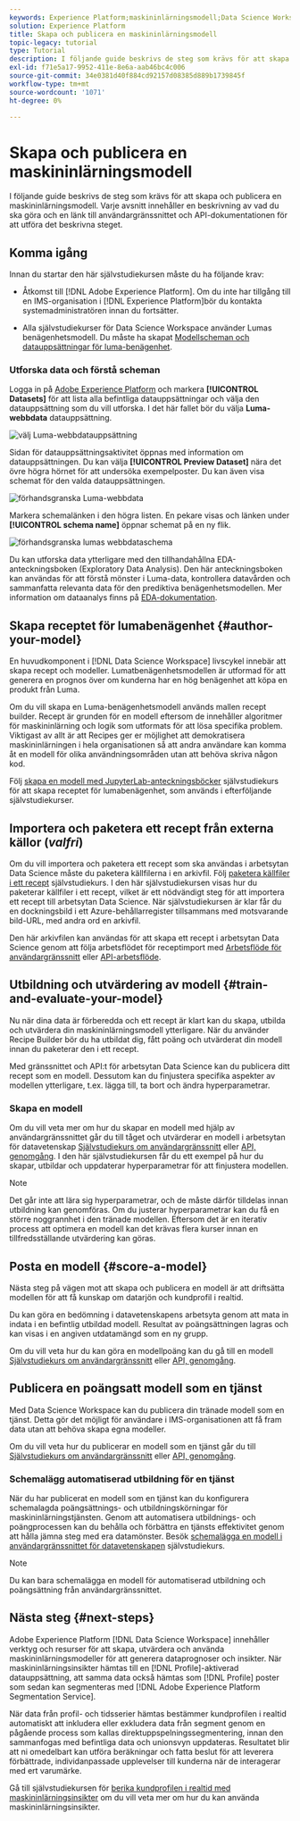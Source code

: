 ```yaml
---
keywords: Experience Platform;maskininlärningsmodell;Data Science Workspace;populära ämnen;skapa och publicera en modell
solution: Experience Platform
title: Skapa och publicera en maskininlärningsmodell
topic-legacy: tutorial
type: Tutorial
description: I följande guide beskrivs de steg som krävs för att skapa och publicera en maskininlärningsmodell.
exl-id: f71e5a17-9952-411e-8e6a-aab46bc4c006
source-git-commit: 34e0381d40f884cd92157d08385d889b1739845f
workflow-type: tm+mt
source-wordcount: '1071'
ht-degree: 0%

---
```



# Skapa och publicera en maskininlärningsmodell

I följande guide beskrivs de steg som krävs för att skapa och publicera en maskininlärningsmodell. Varje avsnitt innehåller en beskrivning av vad du ska göra och en länk till användargränssnittet och API-dokumentationen för att utföra det beskrivna steget.

## Komma igång

Innan du startar den här självstudiekursen måste du ha följande krav:

- Åtkomst till [!DNL Adobe Experience Platform]. Om du inte har tillgång till en IMS-organisation i [!DNL Experience Platform]bör du kontakta systemadministratören innan du fortsätter.

- Alla självstudiekurser för Data Science Workspace använder Lumas benägenhetsmodell. Du måste ha skapat [Modellscheman och datauppsättningar för luma-benägenhet](./create-luma-data.md).

### Utforska data och förstå scheman

Logga in på [Adobe Experience Platform](https://platform.adobe.com/) och markera **[!UICONTROL Datasets]** för att lista alla befintliga datauppsättningar och välja den datauppsättning som du vill utforska. I det här fallet bör du välja **Luma-webbdata** datauppsättning.

![välj Luma-webbdatauppsättning](../images/models-recipes/model-walkthrough/luma-dataset.png)

Sidan för datauppsättningsaktivitet öppnas med information om datauppsättningen. Du kan välja **[!UICONTROL Preview Dataset]** nära det övre högra hörnet för att undersöka exempelposter. Du kan även visa schemat för den valda datauppsättningen.

![förhandsgranska Luma-webbdata](../images/models-recipes/model-walkthrough/preview-dataset.png)

Markera schemalänken i den högra listen. En pekare visas och länken under **[!UICONTROL schema name]** öppnar schemat på en ny flik.

![förhandsgranska lumas webbdataschema](../images/models-recipes/model-walkthrough/preview-schema.png)

Du kan utforska data ytterligare med den tillhandahållna EDA-anteckningsboken (Exploratory Data Analysis). Den här anteckningsboken kan användas för att förstå mönster i Luma-data, kontrollera datavården och sammanfatta relevanta data för den prediktiva benägenhetsmodellen. Mer information om dataanalys finns på [EDA-dokumentation](../jupyterlab/eda-notebook.md).

## Skapa receptet för lumabenägenhet {#author-your-model}

En huvudkomponent i [!DNL Data Science Workspace] livscykel innebär att skapa recept och modeller. Lumatbenägenhetsmodellen är utformad för att generera en prognos över om kunderna har en hög benägenhet att köpa en produkt från Luma.

Om du vill skapa en Luma-benägenhetsmodell används mallen recept builder. Recept är grunden för en modell eftersom de innehåller algoritmer för maskininlärning och logik som utformats för att lösa specifika problem. Viktigast av allt är att Recipes ger er möjlighet att demokratisera maskininlärningen i hela organisationen så att andra användare kan komma åt en modell för olika användningsområden utan att behöva skriva någon kod.

Följ [skapa en modell med JupyterLab-anteckningsböcker](../jupyterlab/create-a-model.md) självstudiekurs för att skapa receptet för lumabenägenhet, som används i efterföljande självstudiekurser.

## Importera och paketera ett recept från externa källor (*valfri*)

Om du vill importera och paketera ett recept som ska användas i arbetsytan Data Science måste du paketera källfilerna i en arkivfil. Följ [paketera källfiler i ett recept](./package-source-files-recipe.md) självstudiekurs. I den här självstudiekursen visas hur du paketerar källfiler i ett recept, vilket är ett nödvändigt steg för att importera ett recept till arbetsytan Data Science. När självstudiekursen är klar får du en dockningsbild i ett Azure-behållarregister tillsammans med motsvarande bild-URL, med andra ord en arkivfil.

Den här arkivfilen kan användas för att skapa ett recept i arbetsytan Data Science genom att följa arbetsflödet för receptimport med [Arbetsflöde för användargränssnitt](./import-packaged-recipe-ui.md) eller [API-arbetsflöde](./import-packaged-recipe-api.md).

## Utbildning och utvärdering av modell {#train-and-evaluate-your-model}

Nu när dina data är förberedda och ett recept är klart kan du skapa, utbilda och utvärdera din maskininlärningsmodell ytterligare. När du använder Recipe Builder bör du ha utbildat dig, fått poäng och utvärderat din modell innan du paketerar den i ett recept.

Med gränssnittet och API:t för arbetsytan Data Science kan du publicera ditt recept som en modell. Dessutom kan du finjustera specifika aspekter av modellen ytterligare, t.ex. lägga till, ta bort och ändra hyperparametrar.

### Skapa en modell

Om du vill veta mer om hur du skapar en modell med hjälp av användargränssnittet går du till tåget och utvärderar en modell i arbetsytan för datavetenskap [Självstudiekurs om användargränssnitt](./train-evaluate-model-ui.md) eller [API, genomgång](./train-evaluate-model-api.md). I den här självstudiekursen får du ett exempel på hur du skapar, utbildar och uppdaterar hyperparametrar för att finjustera modellen.

>[!NOTE]
>
> Det går inte att lära sig hyperparametrar, och de måste därför tilldelas innan utbildning kan genomföras. Om du justerar hyperparametrar kan du få en större noggrannhet i den tränade modellen. Eftersom det är en iterativ process att optimera en modell kan det krävas flera kurser innan en tillfredsställande utvärdering kan göras.

## Posta en modell {#score-a-model}

Nästa steg på vägen mot att skapa och publicera en modell är att driftsätta modellen för att få kunskap om datarjön och kundprofil i realtid.

Du kan göra en bedömning i datavetenskapens arbetsyta genom att mata in indata i en befintlig utbildad modell. Resultat av poängsättningen lagras och kan visas i en angiven utdatamängd som en ny grupp.

Om du vill veta hur du kan göra en modellpoäng kan du gå till en modell [Självstudiekurs om användargränssnitt](./score-model-ui.md) eller [API, genomgång](./score-model-api.md).

## Publicera en poängsatt modell som en tjänst

Med Data Science Workspace kan du publicera din tränade modell som en tjänst. Detta gör det möjligt för användare i IMS-organisationen att få fram data utan att behöva skapa egna modeller.

Om du vill veta hur du publicerar en modell som en tjänst går du till [Självstudiekurs om användargränssnitt](./publish-model-service-ui.md) eller [API, genomgång](./publish-model-service-api.md).

### Schemalägg automatiserad utbildning för en tjänst

När du har publicerat en modell som en tjänst kan du konfigurera schemalagda poängsättnings- och utbildningskörningar för maskininlärningstjänsten. Genom att automatisera utbildnings- och poängprocessen kan du behålla och förbättra en tjänsts effektivitet genom att hålla jämna steg med era datamönster. Besök [schemalägga en modell i användargränssnittet för datavetenskapen](./schedule-models-ui.md) självstudiekurs.

>[!NOTE]
>
> Du kan bara schemalägga en modell för automatiserad utbildning och poängsättning från användargränssnittet.

## Nästa steg {#next-steps}

Adobe Experience Platform [!DNL Data Science Workspace] innehåller verktyg och resurser för att skapa, utvärdera och använda maskininlärningsmodeller för att generera dataprognoser och insikter. När maskininlärningsinsikter hämtas till en [!DNL Profile]-aktiverad datauppsättning, att samma data också hämtas som [!DNL Profile] poster som sedan kan segmenteras med [!DNL Adobe Experience Platform Segmentation Service].

När data från profil- och tidsserier hämtas bestämmer kundprofilen i realtid automatiskt att inkludera eller exkludera data från segment genom en pågående process som kallas direktuppspelningssegmentering, innan den sammanfogas med befintliga data och unionsvyn uppdateras. Resultatet blir att ni omedelbart kan utföra beräkningar och fatta beslut för att leverera förbättrade, individanpassade upplevelser till kunderna när de interagerar med ert varumärke.

Gå till självstudiekursen för [berika kundprofilen i realtid med maskininlärningsinsikter](./enrich-profile.md) om du vill veta mer om hur du kan använda maskininlärningsinsikter.

